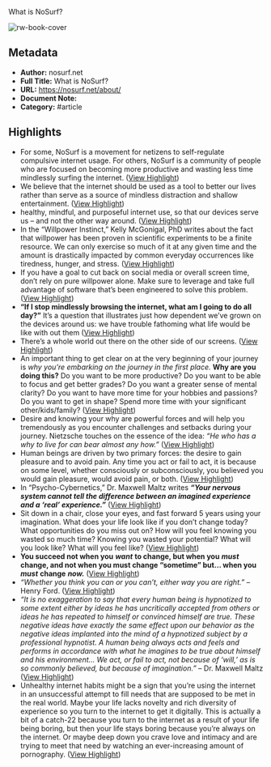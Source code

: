 What is NoSurf?

![rw-book-cover](https://readwise-assets.s3.amazonaws.com/static/images/article1.be68295a7e40.png)

## Metadata
- **Author:** nosurf.net
- **Full Title:** What is NoSurf?
- **URL:** https://nosurf.net/about/
- **Document Note:** 
- **Category:** #article

## Highlights
- For some, NoSurf is a movement for netizens to self-regulate compulsive internet usage. For others, NoSurf is a community of people who are focused on becoming more productive and wasting less time mindlessly surfing the internet. ([View Highlight](https://read.readwise.io/read/01hwg2ksmzj13w2cyce63pnafk))
- We believe that the internet should be used as a tool to better our lives rather than serve as a source of mindless distraction and shallow entertainment. ([View Highlight](https://read.readwise.io/read/01hwg2m31ckg2egrs0116ze33s))
- healthy, mindful, and purposeful internet use, so that our devices serve us – and not the other way around. ([View Highlight](https://read.readwise.io/read/01hwg2mzj8y2d6km4rtsfz5mrw))
- In the “Willpower Instinct,” Kelly McGonigal, PhD writes about the fact that willpower has been proven in scientific experiments to be a finite resource. We can only exercise so much of it at any given time and the amount is drastically impacted by common everyday occurrences like tiredness, hunger, and stress. ([View Highlight](https://read.readwise.io/read/01hwg2p4c4j15f3h9850k099k8))
- If you have a goal to cut back on social media or overall screen time, don’t rely on pure willpower alone. Make sure to leverage and take full advantage of software that’s been engineered to solve this problem. ([View Highlight](https://read.readwise.io/read/01hwg2pm1yrr0zbmf6q53v9p7h))
- **“If I stop mindlessly browsing the internet, what am I going to do all day?”** It’s a question that illustrates just how dependent we’ve grown on the devices around us: we have trouble fathoming what life would be like with out them ([View Highlight](https://read.readwise.io/read/01hwg2tn19v2q4vfxcy9et6424))
- There’s a whole world out there on the other side of our screens. ([View Highlight](https://read.readwise.io/read/01hwg2xawm1m2v7tr5qnph5zwh))
- An important thing to get clear on at the very beginning of your journey is *why you’re embarking on the journey in the first place.* **Why are you doing this?** Do you want to be more productive? Do you want to be able to focus and get better grades? Do you want a greater sense of mental clarity? Do you want to have more time for your hobbies and passions? Do you want to get in shape? Spend more time with your significant other/kids/family? ([View Highlight](https://read.readwise.io/read/01hwg34d50akms1v3wtbs9bv7e))
- Desire and knowing your why are powerful forces and will help you tremendously as you encounter challenges and setbacks during your journey. Nietzsche touches on the essence of the idea: *“He who has a why to live for can bear almost any how.”* ([View Highlight](https://read.readwise.io/read/01hwg35t09tnhmreccz14qcm1h))
- Human beings are driven by two primary forces: the desire to gain pleasure and to avoid pain. Any time you act or fail to act, it is because on some level, whether consciously or subconsciously, you believed you would gain pleasure, would avoid pain, or both. ([View Highlight](https://read.readwise.io/read/01hwg38gr8tvw6198b4ahxcbkr))
- In “Psycho-Cybernetics,” Dr. Maxwell Maltz writes ***“Your nervous system cannot tell the difference between an imagined experience and a ‘real’ experience.”*** ([View Highlight](https://read.readwise.io/read/01hwg3ccppdzcd5ac8tsccn1j0))
- Sit down in a chair, close your eyes, and fast forward 5 years using your imagination. What does your life look like if you don’t change today? What opportunities do you miss out on? How will you feel knowing you wasted so much time? Knowing you wasted your potential? What will you look like? What will you feel like? ([View Highlight](https://read.readwise.io/read/01hwg3cxj2s2c3t54nfvqwt1v2))
- **You succeed not when you** ***want*** **to change, but when you** ***must*** **change, and not when you must change “sometime” but… when you** ***must*** **change** ***now.*** ([View Highlight](https://read.readwise.io/read/01hwg3jmz0mn202g4cfwp53eqb))
- *“Whether you think you can or you can’t, either way you are right.”* – Henry Ford. ([View Highlight](https://read.readwise.io/read/01hwg3nxkrf0qxh57h19xvt8xv))
- *“It is no exaggeration to say that every human being is hypnotized to some extent either by ideas he has uncritically accepted from others or ideas he has repeated to himself or convinced himself are true. These negative ideas have exactly the same effect upon our behavior as the negative ideas implanted into the mind of a hypnotized subject by a professional hypnotist. A human being always acts and feels and performs in accordance with what he imagines to be true about himself and his environment… We act, or fail to act, not because of ‘will,’ as is so commonly believed, but because of imagination.”* – Dr. Maxwell Maltz ([View Highlight](https://read.readwise.io/read/01hwg3sjf3qq06qmzk37q3pg41))
- Unhealthy internet habits might be a sign that you’re using the internet in an unsuccessful attempt to fill needs that are supposed to be met in the real world. Maybe your life lacks novelty and rich diversity of experience so you turn to the internet to get it digitally. This is actually a bit of a catch-22 because you turn to the internet as a result of your life being boring, but then your life stays boring because you’re always on the internet. Or maybe deep down you crave love and intimacy and are trying to meet that need by watching an ever-increasing amount of pornography. ([View Highlight](https://read.readwise.io/read/01hwg3z8mnagzyn7qbyavpa4dw))
